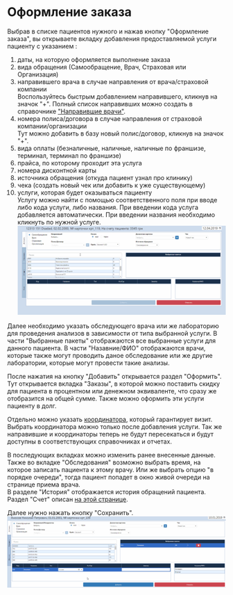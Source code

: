 # Оформление заказа

Выбрав в списке пациентов нужного и нажав кнопку "Оформление заказа", вы открываете вкладку добавления предоставляемой услуги пациенту с указанием :  

1. даты, на которую оформляется выполнение заказа
2. вида обращения (Самообращение, Врач, Страховая или Организация)
3. направившего врача в случае направления от врача/страховой компании    
Воспользуйтесь быстрым добавлением направившего, кликнув на значок "+". Полный список направивших можно создать в справочнике <a href="./ReferringDoctors">"Направившие врачи"</a>.
4. номера полиса/договора в случае направления от страховой компании/организации   
Тут можно добавить в базу новый полис/договор, кликнув на значок "+".
5. вида оплаты (безналичные, наличные, наличные по франшизе, терминал, терминал по франшизе)
6. прайса, по которому проходит эта услуга
7. номера дисконтной карты
8. источника обращения (откуда пациент узнал про клинику)
9. чека (создать новый чек или добавить к уже существующему)
10. услуги, которая будет оказываться пациенту  
Услугу можно найти с помощью соответственного поля при вводе либо кода услуги, либо названия. При введении кода услуга добавляется автоматически. При введении названия необходимо кликнуть по нужной услуге.
![Image](Image/gif.gif)  
  
Далее необходимо указать обследующего врача или же лабораторию для проведения анализов в зависимости от типа выбранной услуги. В части "Выбранные пакеты" отображаются все выбранные услуги для данного пациента. В части "Назавние/ФИО" отображаются врачи, которые также могут проводить даное обследование или же другие лаборатории, которые могут провести такие анализы.  

После нажатия на кнопку "Добавить" открывается раздел "Оформить".  
Тут открывается вкладка "Заказы", в которой можно поставить скидку для пациента в процентном или денежном эквиваленте, что сразу же отобразится на общей сумме. Также можно оформить эти услуги пациенту в долг.

Отдельно можно указать <a href="./coordinator">координатора</a>, который гарантирует визит. Выбрать координатора можно только после добавления услуги.
Так же направившие и координаторы теперь не будут пересекаться и будут доступны в соответствующих справочниках и отчетах.    

В последующих вкладках можно изменить ранее внесенные данные. Также во вкладке "Обследования" возможно выбрать время, на которое записать пациента к этому врачу. Или же выбрать опцию "в порядке очереди", тогда пациент попадет в окно живой очереди на странице приема врача.  
В разделе "История" отображается история обращений пациента.   
Раздел "Счет" описан <a href="./count">на этой странице</a>.

Далее нужно нажать кнопку "Сохранить".
![Image](Image/OrderSave.gif)
